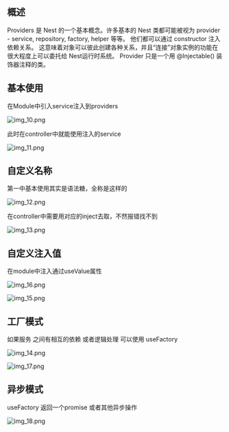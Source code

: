 
## 概述
Providers 是 Nest 的一个基本概念。许多基本的 Nest 类都可能被视为 provider - service, repository, factory, helper 等等。 他们都可以通过 constructor 注入依赖关系。 这意味着对象可以彼此创建各种关系，并且“连接”对象实例的功能在很大程度上可以委托给 Nest运行时系统。 Provider 只是一个用 @Injectable() 装饰器注释的类。

## 基本使用
在Module中引入service注入到providers

![img_10.png](img_10.png)

此时在controller中就能使用注入的service

![img_11.png](img_11.png)

## 自定义名称

第一中基本使用其实是语法糖，全称是这样的

![img_12.png](img_12.png)

在controller中需要用对应的inject去取，不然报错找不到

![img_13.png](img_13.png)

## 自定义注入值

在module中注入通过useValue属性

![img_16.png](img_16.png)

![img_15.png](img_15.png)

## 工厂模式
如果服务 之间有相互的依赖 或者逻辑处理 可以使用 useFactory

![img_14.png](img_14.png)

![img_17.png](img_17.png)

## 异步模式
useFactory 返回一个promise 或者其他异步操作

![img_18.png](img_18.png)


